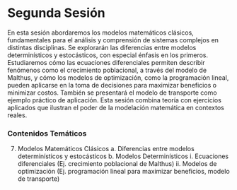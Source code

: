# Segunda Sesión

En esta sesión abordaremos los modelos matemáticos clásicos, fundamentales para el análisis y comprensión de sistemas complejos en distintas disciplinas. Se explorarán las diferencias entre modelos determinísticos y estocásticos, con especial énfasis en los primeros. Estudiaremos cómo las ecuaciones diferenciales permiten describir fenómenos como el crecimiento poblacional, a través del modelo de Malthus, y cómo los modelos de optimización, como la programación lineal, pueden aplicarse en la toma de decisiones para maximizar beneficios o minimizar costos. También se presentará el modelo de transporte como ejemplo práctico de aplicación. Esta sesión combina teoría con ejercicios aplicados que ilustran el poder de la modelación matemática en contextos reales.

### Contenidos Temáticos

7.	Modelos Matemáticos Clásicos
   a.	Diferencias entre modelos determinísticos y estocásticos
   b.	Modelos Determinísticos
  	i.	Ecuaciones diferenciales (Ej. crecimiento poblacional de Malthus)
  	ii.	Modelos de optimización (Ej. programación lineal para maximizar beneficios, modelo de transporte)


